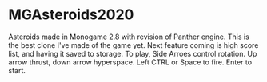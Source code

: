 # MGAsteroids2020
Asteroids made in Monogame 2.8 with revision of Panther engine.
This is the best clone I've made of the game yet.
Next feature coming is high score list, and having it saved to storage.
To play, Side Arroes control rotation. Up arrow thrust, down arrow hyperspace. Left CTRL or Space to fire. Enter to start.
